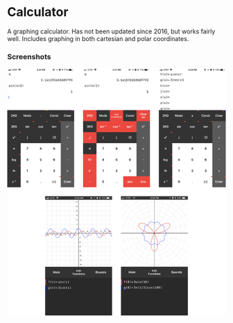 # Calculator
A graphing calculator. Has not been updated since 2016, but works fairly well. Includes graphing in both cartesian and polar coordinates.

### Screenshots
![Screenshots](https://github.com/lucaspopp0/calculator/blob/master/Screenshots.png)
